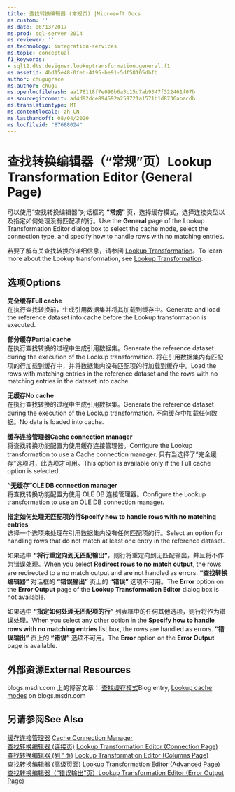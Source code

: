 ```yaml
---
title: 查找转换编辑器 (常规页) |Microsoft Docs
ms.custom: ''
ms.date: 06/13/2017
ms.prod: sql-server-2014
ms.reviewer: ''
ms.technology: integration-services
ms.topic: conceptual
f1_keywords:
- sql12.dts.designer.lookuptransformation.general.f1
ms.assetid: 4bd15e48-0feb-4f95-be91-5df58105dbfb
author: chugugrace
ms.author: chugu
ms.openlocfilehash: aa178118f7e090b6a3c15c7ab9347f322461f07b
ms.sourcegitcommit: ad4d92dce894592a259721a1571b1d8736abacdb
ms.translationtype: MT
ms.contentlocale: zh-CN
ms.lasthandoff: 08/04/2020
ms.locfileid: "87688024"
---
```

# <a name="lookup-transformation-editor-general-page"></a><span data-ttu-id="7e0c5-102">查找转换编辑器（“常规”页）</span><span class="sxs-lookup"><span data-stu-id="7e0c5-102">Lookup Transformation Editor (General Page)</span></span>
  <span data-ttu-id="7e0c5-103">可以使用“查找转换编辑器”对话框的 **“常规”** 页，选择缓存模式，选择连接类型以及指定如何处理没有匹配项的行。</span><span class="sxs-lookup"><span data-stu-id="7e0c5-103">Use the **General** page of the Lookup Transformation Editor dialog box to select the cache mode, select the connection type, and specify how to handle rows with no matching entries.</span></span>  
  
 <span data-ttu-id="7e0c5-104">若要了解有关查找转换的详细信息，请参阅 [Lookup Transformation](data-flow/transformations/lookup-transformation.md)。</span><span class="sxs-lookup"><span data-stu-id="7e0c5-104">To learn more about the Lookup transformation, see [Lookup Transformation](data-flow/transformations/lookup-transformation.md).</span></span>  
  
## <a name="options"></a><span data-ttu-id="7e0c5-105">选项</span><span class="sxs-lookup"><span data-stu-id="7e0c5-105">Options</span></span>  
 <span data-ttu-id="7e0c5-106">**完全缓存**</span><span class="sxs-lookup"><span data-stu-id="7e0c5-106">**Full cache**</span></span>  
 <span data-ttu-id="7e0c5-107">在执行查找转换前，生成引用数据集并将其加载到缓存中。</span><span class="sxs-lookup"><span data-stu-id="7e0c5-107">Generate and load the reference dataset into cache before the Lookup transformation is executed.</span></span>  
  
 <span data-ttu-id="7e0c5-108">**部分缓存**</span><span class="sxs-lookup"><span data-stu-id="7e0c5-108">**Partial cache**</span></span>  
 <span data-ttu-id="7e0c5-109">在执行查找转换的过程中生成引用数据集。</span><span class="sxs-lookup"><span data-stu-id="7e0c5-109">Generate the reference dataset during the execution of the Lookup transformation.</span></span> <span data-ttu-id="7e0c5-110">将在引用数据集内有匹配项的行加载到缓存中，并将数据集内没有匹配项的行加载到缓存中。</span><span class="sxs-lookup"><span data-stu-id="7e0c5-110">Load the rows with matching entries in the reference dataset and the rows with no matching entries in the dataset into cache.</span></span>  
  
 <span data-ttu-id="7e0c5-111">**无缓存**</span><span class="sxs-lookup"><span data-stu-id="7e0c5-111">**No cache**</span></span>  
 <span data-ttu-id="7e0c5-112">在执行查找转换的过程中生成引用数据集。</span><span class="sxs-lookup"><span data-stu-id="7e0c5-112">Generate the reference dataset during the execution of the Lookup transformation.</span></span> <span data-ttu-id="7e0c5-113">不向缓存中加载任何数据。</span><span class="sxs-lookup"><span data-stu-id="7e0c5-113">No data is loaded into cache.</span></span>  
  
 <span data-ttu-id="7e0c5-114">**缓存连接管理器**</span><span class="sxs-lookup"><span data-stu-id="7e0c5-114">**Cache connection manager**</span></span>  
 <span data-ttu-id="7e0c5-115">将查找转换功能配置为使用缓存连接管理器。</span><span class="sxs-lookup"><span data-stu-id="7e0c5-115">Configure the Lookup transformation to use a Cache connection manager.</span></span> <span data-ttu-id="7e0c5-116">只有当选择了“完全缓存”选项时，此选项才可用。</span><span class="sxs-lookup"><span data-stu-id="7e0c5-116">This option is available only if the Full cache option is selected.</span></span>  
  
 <span data-ttu-id="7e0c5-117">**“无缓存”**</span><span class="sxs-lookup"><span data-stu-id="7e0c5-117">**OLE DB connection manager**</span></span>  
 <span data-ttu-id="7e0c5-118">将查找转换功能配置为使用 OLE DB 连接管理器。</span><span class="sxs-lookup"><span data-stu-id="7e0c5-118">Configure the Lookup transformation to use an OLE DB connection manager.</span></span>  
  
 <span data-ttu-id="7e0c5-119">**指定如何处理无匹配项的行**</span><span class="sxs-lookup"><span data-stu-id="7e0c5-119">**Specify how to handle rows with no matching entries**</span></span>  
 <span data-ttu-id="7e0c5-120">选择一个选项来处理在引用数据集内没有任何匹配项的行。</span><span class="sxs-lookup"><span data-stu-id="7e0c5-120">Select an option for handling rows that do not match at least one entry in the reference dataset.</span></span>  
  
 <span data-ttu-id="7e0c5-121">如果选中 **“将行重定向到无匹配输出”**，则行将重定向到无匹配输出，并且将不作为错误处理。</span><span class="sxs-lookup"><span data-stu-id="7e0c5-121">When you select **Redirect rows to no match output**, the rows are redirected to a no match output and are not handled as errors.</span></span> <span data-ttu-id="7e0c5-122">**“查找转换编辑器”** 对话框的 **“错误输出”** 页上的 **“错误”** 选项不可用。</span><span class="sxs-lookup"><span data-stu-id="7e0c5-122">The **Error** option on the **Error Output** page of the **Lookup Transformation Editor** dialog box is not available.</span></span>  
  
 <span data-ttu-id="7e0c5-123">如果选中 **“指定如何处理无匹配项的行”** 列表框中的任何其他选项，则行将作为错误处理。</span><span class="sxs-lookup"><span data-stu-id="7e0c5-123">When you select any other option in the **Specify how to handle rows with no matching entries** list box, the rows are handled as errors.</span></span> <span data-ttu-id="7e0c5-124">**“错误输出”** 页上的 **“错误”** 选项不可用。</span><span class="sxs-lookup"><span data-stu-id="7e0c5-124">The **Error** option on the **Error Output** page is available.</span></span>  
  
## <a name="external-resources"></a><span data-ttu-id="7e0c5-125">外部资源</span><span class="sxs-lookup"><span data-stu-id="7e0c5-125">External Resources</span></span>  
 <span data-ttu-id="7e0c5-126">blogs.msdn.com 上的博客文章： [查找缓存模式](https://go.microsoft.com/fwlink/?LinkId=219518)</span><span class="sxs-lookup"><span data-stu-id="7e0c5-126">Blog entry, [Lookup cache modes](https://go.microsoft.com/fwlink/?LinkId=219518) on blogs.msdn.com</span></span>  
  
## <a name="see-also"></a><span data-ttu-id="7e0c5-127">另请参阅</span><span class="sxs-lookup"><span data-stu-id="7e0c5-127">See Also</span></span>  
 <span data-ttu-id="7e0c5-128">[缓存连接管理器](connection-manager/cache-connection-manager.md) </span><span class="sxs-lookup"><span data-stu-id="7e0c5-128">[Cache Connection Manager](connection-manager/cache-connection-manager.md) </span></span>  
 <span data-ttu-id="7e0c5-129">[查找转换编辑器 &#40;连接页&#41;](../../2014/integration-services/lookup-transformation-editor-connection-page.md) </span><span class="sxs-lookup"><span data-stu-id="7e0c5-129">[Lookup Transformation Editor &#40;Connection Page&#41;](../../2014/integration-services/lookup-transformation-editor-connection-page.md) </span></span>  
 <span data-ttu-id="7e0c5-130">[查找转换编辑器 &#40;列 "页&#41;](../../2014/integration-services/lookup-transformation-editor-columns-page.md) </span><span class="sxs-lookup"><span data-stu-id="7e0c5-130">[Lookup Transformation Editor &#40;Columns Page&#41;](../../2014/integration-services/lookup-transformation-editor-columns-page.md) </span></span>  
 <span data-ttu-id="7e0c5-131">[查找转换编辑器 &#40;高级页面&#41;](../../2014/integration-services/lookup-transformation-editor-advanced-page.md) </span><span class="sxs-lookup"><span data-stu-id="7e0c5-131">[Lookup Transformation Editor &#40;Advanced Page&#41;](../../2014/integration-services/lookup-transformation-editor-advanced-page.md) </span></span>  
 [<span data-ttu-id="7e0c5-132">查找转换编辑器（“错误输出”页）</span><span class="sxs-lookup"><span data-stu-id="7e0c5-132">Lookup Transformation Editor &#40;Error Output Page&#41;</span></span>](../../2014/integration-services/lookup-transformation-editor-error-output-page.md)  
  
  
